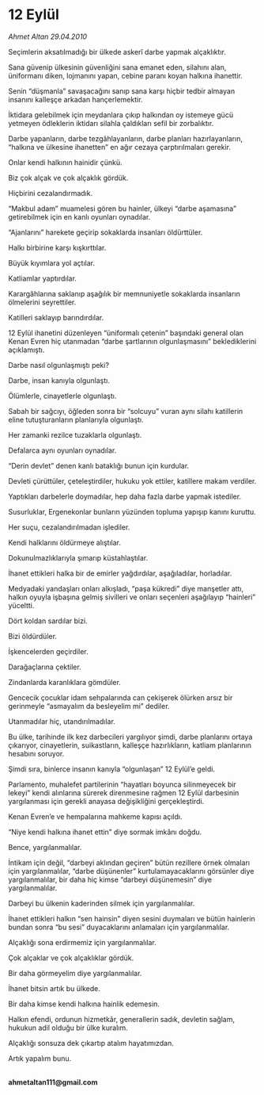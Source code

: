 # 12 Eylül

*Ahmet Altan 29.04.2010*

<div class="yazi"><p>Seçimlerin aksatılmadığı bir ülkede askerî darbe yapmak alçaklıktır.</p>
<p>Sana güvenip ülkesinin güvenliğini sana emanet eden, silahını alan, üniformanı diken, lojmanını yapan, cebine paranı koyan halkına ihanettir.</p>
<p>Senin “düşmanla” savaşacağını sanıp sana karşı hiçbir tedbir almayan insanını kalleşçe arkadan hançerlemektir.</p>
<p>İktidara gelebilmek için meydanlara çıkıp halkından oy istemeye gücü yetmeyen ödleklerin iktidarı silahla çaldıkları sefil bir zorbalıktır.</p>
<p>Darbe yapanların, darbe tezgâhlayanların, darbe planları hazırlayanların, “halkına ve ülkesine ihanetten” en ağır cezaya çarptırılmaları gerekir.</p>
<p>Onlar kendi halkının hainidir çünkü.</p>
<p>Biz çok alçak ve çok alçaklık gördük.</p>
<p>Hiçbirini cezalandırmadık.</p>
<p>“Makbul adam” muamelesi gören bu hainler, ülkeyi “darbe aşamasına” getirebilmek için en kanlı oyunları oynadılar.</p>
<p>“Ajanlarını” harekete geçirip sokaklarda insanları öldürttüler.</p>
<p>Halkı birbirine karşı kışkırttılar.</p>
<p>Büyük kıyımlara yol açtılar.</p>
<p>Katliamlar yaptırdılar.</p>
<p>Karargâhlarına saklanıp aşağılık bir memnuniyetle sokaklarda insanların ölmelerini seyrettiler.</p>
<p>Katilleri saklayıp barındırdılar.</p>
<p>12 Eylül ihanetini düzenleyen “üniformalı çetenin” başındaki general olan Kenan Evren hiç utanmadan “darbe şartlarının olgunlaşmasını” beklediklerini açıklamıştı.</p>
<p>Darbe nasıl olgunlaşmıştı peki?</p>
<p>Darbe, insan kanıyla olgunlaştı.</p>
<p>Ölümlerle, cinayetlerle olgunlaştı.</p>
<p>Sabah bir sağcıyı, öğleden sonra bir “solcuyu” vuran aynı silahı katillerin eline tutuşturanların planlarıyla olgunlaştı.</p>
<p>Her zamanki rezilce tuzaklarla olgunlaştı.</p>
<p>Defalarca aynı oyunları oynadılar.</p>
<p>“Derin devlet” denen kanlı bataklığı bunun için kurdular.</p>
<p>Devleti çürüttüler, çeteleştirdiler, hukuku yok ettiler, katillere makam verdiler.</p>
<p>Yaptıkları darbelerle doymadılar, hep daha fazla darbe yapmak istediler.</p>
<p>Susurluklar, Ergenekonlar bunların yüzünden topluma yapışıp kanını kuruttu.</p>
<p>Her suçu, cezalandırılmadan işlediler.</p>
<p>Kendi halklarını öldürmeye alıştılar.</p>
<p>Dokunulmazlıklarıyla şımarıp küstahlaştılar.</p>
<p>İhanet ettikleri halka bir de emirler yağdırdılar, aşağıladılar, horladılar.</p>
<p>Medyadaki yandaşları onları alkışladı, “paşa kükredi” diye manşetler attı, halkın oyuyla işbaşına gelmiş sivilleri ve onları seçenleri aşağılayıp “hainleri” yüceltti.</p>
<p>Dört koldan sardılar bizi.</p>
<p>Bizi öldürdüler.</p>
<p>İşkencelerden geçirdiler.</p>
<p>Darağaçlarına çektiler.</p>
<p>Zindanlarda karanlıklara gömdüler.</p>
<p>Gencecik çocuklar idam sehpalarında can çekişerek ölürken arsız bir gerinmeyle “asmayalım da besleyelim mi” dediler.</p>
<p>Utanmadılar hiç, utandırılmadılar.</p>
<p>Bu ülke, tarihinde ilk kez darbecileri yargılıyor şimdi, darbe planlarını ortaya çıkarıyor, cinayetlerin, suikastların, kalleşçe hazırlıkların, katliam planlarının hesabını soruyor.</p>
<p>Şimdi sıra, binlerce insanın kanıyla “olgunlaşan” 12 Eylül’e geldi.</p>
<p>Parlamento, muhalefet partilerinin “hayatları boyunca silinmeyecek bir lekeyi” kendi alınlarına sürerek direnmesine rağmen 12 Eylül darbesinin yargılanması için gerekli anayasa değişikliğini gerçekleştirdi.</p>
<p>Kenan Evren’e ve hempalarına mahkeme kapısı açıldı.</p>
<p>“Niye kendi halkına ihanet ettin” diye sormak imkânı doğdu.</p>
<p>Bence, yargılanmalılar.</p>
<p>İntikam için değil, “darbeyi aklından geçiren” bütün rezillere örnek olmaları için yargılanmalılar, “darbe düşünenler” kurtulamayacaklarını görsünler diye yargılanmalılar, bir daha hiç kimse “darbeyi düşünemesin” diye yargılanmalılar.</p>
<p>Darbeyi bu ülkenin kaderinden silmek için yargılanmalılar.</p>
<p>İhanet ettikleri halkın “sen hainsin” diyen sesini duymaları ve bütün hainlerin bundan sonra “bu sesi” duyacaklarını anlamaları için yargılanmalılar.</p>
<p>Alçaklığı sona erdirmemiz için yargılanmalılar.</p>
<p>Çok alçaklar ve çok alçaklıklar gördük.</p>
<p>Bir daha görmeyelim diye yargılanmalılar.</p>
<p>İhanet bitsin artık bu ülkede.</p>
<p>Bir daha kimse kendi halkına hainlik edemesin.</p>
<p>Halkın efendi, ordunun hizmetkâr, generallerin sadık, devletin sağlam, hukukun adil olduğu bir ülke kuralım.</p>
<p>Alçaklığı sonsuza dek çıkartıp atalım hayatımızdan.</p>
<p>Artık yapalım bunu.</p>
<p><b><br/>ahmetaltan111@gmail.com</b></p></div>
